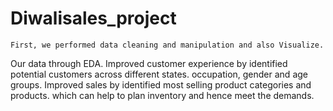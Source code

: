 # Diwalisales_project
	First, we performed data cleaning and manipulation and also Visualize.
  Our data through EDA.
	Improved customer experience by identified potential customers across different states.
	occupation, gender and age groups.
	Improved sales by identified most selling product categories and products.
	which can help to plan inventory and hence meet the demands.
